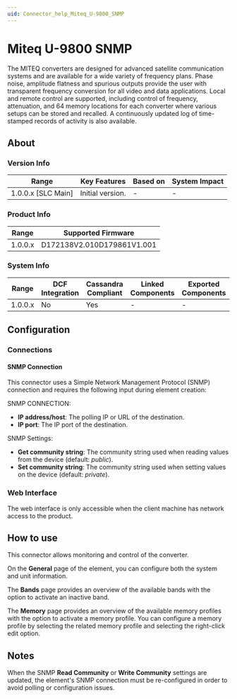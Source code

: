 ```yaml
---
uid: Connector_help_Miteq_U-9800_SNMP
---
```


# Miteq U-9800 SNMP

The MITEQ converters are designed for advanced satellite communication systems and are available for a wide variety of frequency plans. Phase noise, amplitude flatness and spurious outputs provide the user with transparent frequency conversion for all video and data applications. Local and remote control are supported, including control of frequency, attenuation, and 64 memory locations for each converter where various setups can be stored and recalled. A continuously updated log of time-stamped records of activity is also available.

## About

### Version Info

| Range                | Key Features     | Based on     | System Impact     |
|----------------------|------------------|--------------|-------------------|
| 1.0.0.x [SLC Main]   | Initial version. | -            | -                 |

### Product Info

| Range     | Supported Firmware         |
|-----------|----------------------------|
| 1.0.0.x   | D172138V2.010D179861V1.001 |

### System Info

| Range     | DCF Integration     | Cassandra Compliant     | Linked Components     | Exported Components     |
|-----------|---------------------|-------------------------|-----------------------|-------------------------|
| 1.0.0.x   | No                  | Yes                     | -                     | -                       |

## Configuration

### Connections

#### SNMP Connection

This connector uses a Simple Network Management Protocol (SNMP) connection and requires the following input during element creation:

SNMP CONNECTION:

- **IP address/host**: The polling IP or URL of the destination.
- **IP port**: The IP port of the destination.

SNMP Settings:

- **Get community string**: The community string used when reading values from the device (default: *public*).
- **Set community string**: The community string used when setting values on the device (default: *private*).

### Web Interface

The web interface is only accessible when the client machine has network access to the product.

## How to use

This connector allows monitoring and control of the converter.

On the **General** page of the element, you can configure both the system and unit information.

The **Bands** page provides an overview of the available bands with the option to activate an inactive band.

The **Memory** page provides an overview of the available memory profiles with the option to activate a memory profile. You can configure a memory profile by selecting the related memory profile and selecting the right-click edit option.

## Notes

When the SNMP **Read Community** or **Write Community** settings are updated, the element's SNMP connection must be re-configured in order to avoid polling or configuration issues.
